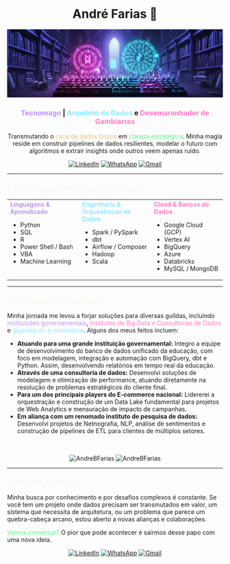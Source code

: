 <h1 align="center">André Farias 🧙 </h1>
<p align="center">
  <img src="assets/tecnomago-github.png" >
</p>
<h3 align="center"><font color="#BD93F9">Tecnomago</font> | <font color="#8BE9FD">Arquiteto de Dados</font> e <font color="#FF79C6">Desemaranhador de Gambiarras</font></h3>

<p align="center">
  Transmutando o <font color="#FFB86C">caos de dados brutos</font> em <font color="#50FA7B">clareza estratégica</font>. Minha magia reside em construir pipelines de dados resilientes, modelar o futuro com algoritmos e extrair insights onde outros veem apenas ruído.
</p>

<p align="center">
  <a href="https://www.linkedin.com/in/andre-farias-economista/"><img src="https://img.shields.io/badge/LinkedIn-0077B5?style=for-the-badge&logo=linkedin&logoColor=white" alt="LinkedIn"></a>
  <a href="https://wa.me/5561995748464"><img src="https://img.shields.io/badge/WhatsApp-25D366?style=for-the-badge&logo=whatsapp&logoColor=white" alt="WhatsApp"></a>
  <a href="mailto:andre.dsbf@gmail.com"><img src="https://img.shields.io/badge/Gmail-D14836?style=for-the-badge&logo=gmail&logoColor=white" alt="Gmail"></a>
</p>

---

### <font color="#F8F8F2">🔮 As Ferramentas Arcanas (Tech Stack)</font>

<table>
  <tr>
    <td valign="top" width="33%">
      <strong><font color="#BD93F9">Linguagens & Aprendizado</font></strong><br>
      <ul>
        <li>Python</li>
        <li>SQL</li>
        <li>R</li>
        <li>Power Shell / Bash</li>
        <li>VBA</li>
        <li>Machine Learning</li>
      </ul>
    </td>
    <td valign="top" width="33%">
      <strong><font color="#8BE9FD">Engenharia & Orquestração de Dados</font></strong><br>
      <ul>
        <li>Spark / PySpark</li>
        <li>dbt</li>
        <li>Airflow / Composer</li>
        <li>Hadoop</li>
        <li>Scala</li>
      </ul>
    </td>
    <td valign="top" width="33%">
      <strong><font color="#FF79C6">Cloud & Bancos de Dados</font></strong><br>
      <ul>
        <li>Google Cloud (GCP)</li>
        <li>Vertex AI</li>
        <li>BigQuery</li>
        <li>Azure</li>
        <li>Databricks</li>
        <li>MySQL / MongoDB</li>
      </ul>
    </td>
  </tr>
</table>

---

### <font color="#F8F8F2">📜 O Grimório de Experiências</font>

Minha jornada me levou a forjar soluções para diversas guildas, incluindo <font color="#BD93F9">instituições governamentais</font>, <font color="#FF79C6">Institutos de Big Data e Consultorias de Dados</font> e <font color="#8BE9FD">gigantes do e-commerce</font>. Alguns dos meus feitos incluem:

-   **Atuando para uma grande instituição governamental:** Integro a equipe de desenvolvimento do banco de dados unificado da educação, com foco em modelagem, integração e automação com BigQuery, dbt e Python. Assim, desenvolvendo relatórios em tempo real da educação.
-   **Através de uma consultoria de dados:** Desenvolvi soluções de modelagem e otimização de performance, atuando diretamente na resolução de problemas estratégicos do cliente final.
-   **Para um dos principais players do E-commerce nacional:** Lidererei a orquestração e construção de um Data Lake fundamental para projetos de Web Analytics e mensuração de impacto de campanhas.
-   **Em aliança com um renomado instituto de pesquisa de dados:** Desenvolvi projetos de Netnografia, NLP, análise de sentimentos e construção de pipelines de ETL para clientes de múltiplos setores.
<br>

<p align="center">
  <img align="center" src="https://github-readme-stats.vercel.app/api/top-langs/?username=AndreBFarias&hide=html&layout=compact&theme=dracula" alt="AndreBFarias" width="49%"/>
  <img align="center" src="https://github-readme-stats.vercel.app/api?username=AndreBFarias&show_icons=true&theme=dracula" alt="AndreBFarias" width="49%"/>
</p>

---

### <font color="#F8F8F2">🔮 Forjando Alianças</font>

Minha busca por conhecimento e por desafios complexos é constante. Se você tem um projeto onde dados precisam ser transmutados em valor, um sistema que necessita de arquitetura, ou um problema que parece um quebra-cabeça arcano, estou aberto a novas alianças e colaborações.

<font color="#50FA7B">Vamos conversar?</font> O pior que pode acontecer é sairmos desse papo com uma nova ideia.

<p align="center">
  <a href="https://www.linkedin.com/in/andre-farias-economista/"><img src="https://img.shields.io/badge/LinkedIn-0077B5?style=for-the-badge&logo=linkedin&logoColor=white" alt="LinkedIn"></a>
  <a href="https://wa.me/5561995748464"><img src="https://img.shields.io/badge/WhatsApp-25D366?style=for-the-badge&logo=whatsapp&logoColor=white" alt="WhatsApp"></a>
  <a href="mailto:andre.dsbf@gmail.com"><img src="https://img.shields.io/badge/Gmail-D14836?style=for-the-badge&logo=gmail&logoColor=white" alt="Gmail"></a>
</p>